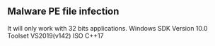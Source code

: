 ## Malware PE file infection

It will only work with 32 bits applications.
Windows SDK Version 10.0
Toolset VS2019(v142)
ISO C++17